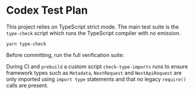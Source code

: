 # Codex Test Plan

This project relies on TypeScript strict mode. The main test suite is the `type-check` script which runs the TypeScript compiler with no emission.

```
yarn type-check

```

Before committing, run the full verification suite:




During CI and `prebuild` a custom script `check-type-imports` runs to ensure framework types such as `Metadata`, `NextRequest` and `NextApiRequest` are only imported using `import type` statements and that no legacy `require()` calls are present.

